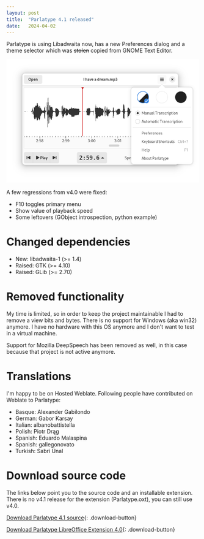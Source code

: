 ```yaml
---
layout: post
title:  "Parlatype 4.1 released"
date:   2024-04-02
---
```


Parlatype is using Libadwaita now, has a new Preferences dialog and a theme selector which was ~~stolen~~ copied from GNOME Text Editor.

![Theme selector](/images/v4.1/asr-switch-to-asr.png)


A few regressions from v4.0 were fixed:
* F10 toggles primary menu
* Show value of playback speed
* Some leftovers (GObject introspection, python example)


# Changed dependencies

* New: libadwaita-1 (>= 1.4)
* Raised: GTK (>= 4.10)
* Raised: GLib (>= 2.70)


# Removed functionality

My time is limited, so in order to keep the project maintainable I had to remove a view bits and bytes. There is no support for Windows (aka win32) anymore. I have no hardware with this OS anymore and I don't want to test in a virtual machine. 

Support for Mozilla DeepSpeech has been removed as well, in this case because that project is not active anymore.

# Translations

I'm happy to be on Hosted Weblate. Following people have contributed on Weblate to Parlatype:

* Basque: Alexander Gabilondo
* German: Gabor Karsay
* Italian: albanobattistella
* Polish: Piotr Drąg
* Spanish: Eduardo Malaspina
* Spanish: gallegonovato
* Turkish: Sabri Ünal

# Download source code

The links below point you to the source code and an installable extension. There is no v4.1 release for the extension (Parlatype.oxt), you can still use v4.0.

[Download Parlatype 4.1 source](https://github.com/gkarsay/parlatype/releases/tag/v4.1){: .download-button}

[Download Parlatype LibreOffice Extension 4.0](https://github.com/gkarsay/parlatype-libreoffice-extension/releases/tag/v4.0){: .download-button}
